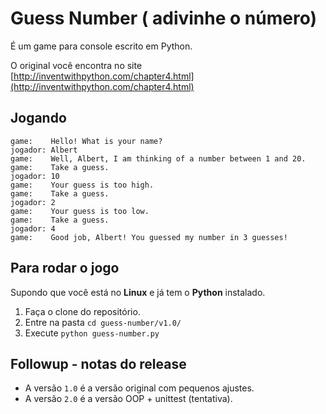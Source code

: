 Guess Number ( adivinhe o número)
===

É um game para console escrito em Python.

O original você encontra no site 
[http://inventwithpython.com/chapter4.html](http://inventwithpython.com/chapter4.html)


Jogando
---

    game:    Hello! What is your name?
    jogador: Albert
    game:    Well, Albert, I am thinking of a number between 1 and 20.
    game:    Take a guess.
    jogador: 10
    game:    Your guess is too high.
    game:    Take a guess.
    jogador: 2
    game:    Your guess is too low.
    game:    Take a guess.
    jogador: 4
    game:    Good job, Albert! You guessed my number in 3 guesses!
    
    
    
Para rodar o jogo
---

Supondo que você está no __Linux__ e já tem o __Python__ instalado.

1. Faça o clone do repositório.
2. Entre na pasta `cd guess-number/v1.0/`
3. Execute `python guess-number.py`



Followup - notas do release
---

+ A versão `1.0` é a versão original com pequenos ajustes.
+ A versão `2.0` é a versão OOP + unittest (tentativa).
